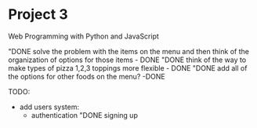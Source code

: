 # Project 3

Web Programming with Python and JavaScript

"DONE solve the problem with the items on the menu and then think of the organization of options for those items - DONE
"DONE think of the way to make types of pizza 1,2,3 toppings more flexible - DONE
"DONE add all of the options for other foods on the menu? -DONE

TODO:
- add users system:
  - authentication
  "DONE signing up
